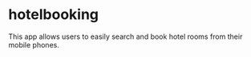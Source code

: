 # hotelbooking

This app allows users to easily search and book hotel rooms from their mobile phones. 
